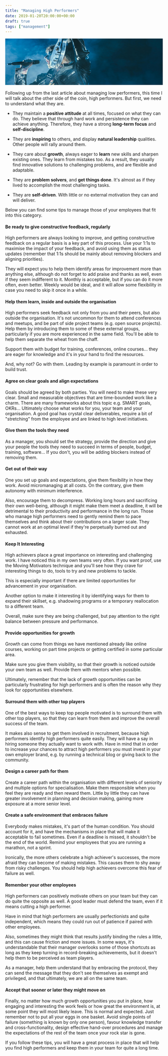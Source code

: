```yaml
---
title: "Managing High Performers"
date: 2019-01-20T20:00:00+00:00
draft: true
tags: ["management"]
---
```


![image](/images/managing-high-performers.jpg)

Following up from the last article about managing low performers, this time I will talk about the other side of the coin, high performers. But first, we need to understand what they are.

<!--more-->

* They maintain a **positive attitude** at all times, focused on what they can do. They believe that through hard work and persistence they can achieve anything. Therefore, they have a strong **long-term focus** and **self-discipline**.

* They are **inspiring** to others, and display **natural leadership** qualities. Other people will rally around them.

* They care about **growth**, always eager to **learn** new skills and sharpen existing ones. They learn from mistakes too. As a result, they usually find innovative solutions to challenging problems, and are flexible and adaptable.

* They are **problem solvers**, and **get things done**. It's almost as if they lived to accomplish the most challenging tasks.

* They are **self-driven**. With little or no external motivation they can and will deliver.

Below you can find some tips to manage those of your employees that fit into this category.

#### Be ready to give constructive feedback, regularly

High performers are always looking to improve, and getting constructive feedback on a regular basis is a key part of this process. Use your 1:1s to maximise the impact of your feedback, and avoid using them as status updates (remember that 1:1s should be mainly about removing blockers and aligning priorities).

They will expect you to help them identify areas for improvement more than anything else, although do not forget to add praise and thanks as well, even if they seem indifferent to it. Monthly is acceptable, but if you can do it more often, even better. Weekly would be ideal, and it will allow some flexibility in case you need to skip it once in a while.

#### Help them learn, inside and outside the organisation

High performers seek feedback not only from you and their peers, but also outside the organisation. It's not uncommon for them to attend conferences and meetups, and be part of side project teams (e.g. open source projects). Help them by introducing them to some of these external groups, particularly if you are more experienced in the same field. You'll be able to help them separate the wheat from the chaff.

Support them with budget for training, conferences, online courses... they are eager for knowledge and it's in your hand to find the resources.

And, why not? Go with them. Leading by example is paramount in order to build trust.

#### Agree on clear goals and align expectations

Goals should be agreed by both parties. You will need to make these very clear. Small and measurable objectives that are time-bounded work like a charm. There are many frameworks about this topic e.g. SMART goals, OKRs... Ultimately choose what works for you, your team and your organisation. A good goal has crystal clear deliverables, require a bit of "stretching" from the employee and are linked to high level initiatives.

#### Give them the tools they need

As a manager, you should set the strategy, provide the direction and give your people the tools they need to succeed in terms of people, budget, training, software... If you don't, you will be adding blockers instead of removing them.

#### Get out of their way

One you set up goals and expectations, give them flexibility in how they work. Avoid micromanaging at all costs. On the contrary, give them autonomy with minimum interference.

Also, encourage them to decompress. Working long hours and sacrificing their own well-being, although it might make them meet a deadline, it will be detrimental to their productivity and performance in the long run. Those who manage high performers need to gently remind them to pace themselves and think about their contributions on a larger scale. They cannot work at an optimal level if they're perpetually burned out and exhausted.

#### Keep It Interesting

High achievers place a great importance on interesting and challenging work. I have noticed this in my own teams very often. If you want proof, use the Moving Motivators technique and you'll see how they crave for interesting things to do, tools to try and new problems to tackle.

This is especially important if there are limited opportunities for advancement in your organisation.

Another option to make it interesting it by identifying ways for them to expand their skillset, e.g. shadowing programs or a temporary reallocation to a different team.

Overall, make sure they are being challenged, but pay attention to the right balance between pressure and performance.

#### Provide opportunities for growth

Growth can come from things we have mentioned already like online courses, working on part time projects or getting certified in some particular area.

Make sure you give them visibility, so that their growth is noticed outside your own team as well. Provide them with mentors when possible.

Ultimately, remember that the lack of growth opportunities can be particularly frustrating for high performers and is often the reason why they look for opportunities elsewhere.

#### Surround them with other top players

One of the best ways to keep top people motivated is to surround them with other top players, so that they can learn from them and improve the overall success of the team.

It makes also sense to get them involved in recruitment, because high performers identify high performers quite easily. They will have a say in hiring someone they actually want to work with. Have in mind that in order to increase your chances to attract high performers you must invest in your own employer brand, e.g. by running a technical blog or giving back to the community.

#### Design a career path for them

Create a career path within the organisation with different levels of seniority and multiple options for specialisation. Make them responsible when you feel they are ready and then reward them. Little by little they can have greater involvement in planning and decision making, gaining more exposure at a more senior level.

#### Create a safe environment that embraces failure

Everybody makes mistakes, it's part of the human condition. You should account for it, and have the mechanisms in place that will make it acceptable to fail sometimes. Even if a deadline is missed, it shouldn't be the end of the world. Remind your employees that you are running a marathon, not a sprint.

Ironically, the more others celebrate a high achiever's successes, the more afraid they can become of making mistakes. This causes them to shy away from risky challenges. You should help high achievers overcome this fear of failure as well.

#### Remember your other employees

High performers can positively motivate others on your team but they can do quite the opposite as well. A good leader must defend the team, even if it means cutting a high performer.

Have in mind that high performers are usually perfectionists and quite independent, which means they could run out of patience if paired with other employees.

Also, sometimes they might think that results justify binding the rules a little, and this can cause friction and more issues. In some ways, it's understandable that their manager overlooks some of those shortcuts as long as they keep turning in record-breaking achievements, but it doesn't help them to be perceived as team players.

As a manager, help them understand that by embracing the protocol, they can send the message that they don't see themselves as exempt and privileged, and that ultimately, we are all on the same team.

#### Accept that sooner or later they might move on

Finally, no matter how much growth opportunities you put in place, how engaging and interesting the work feels or how great the environment is, at some point they will most likely leave. This is normal and expected. Just remember not to put all your eggs in one basket. Avoid single points of failure (something is known by only one person), favour knowledge transfer and cross-functionality, design effective hand-over procedures and manage the expectations of the rest of the team once your rock star is gone.

If you follow these tips, you will have a great process in place that will help you find high performers and keep them in your team for quite a long time.
